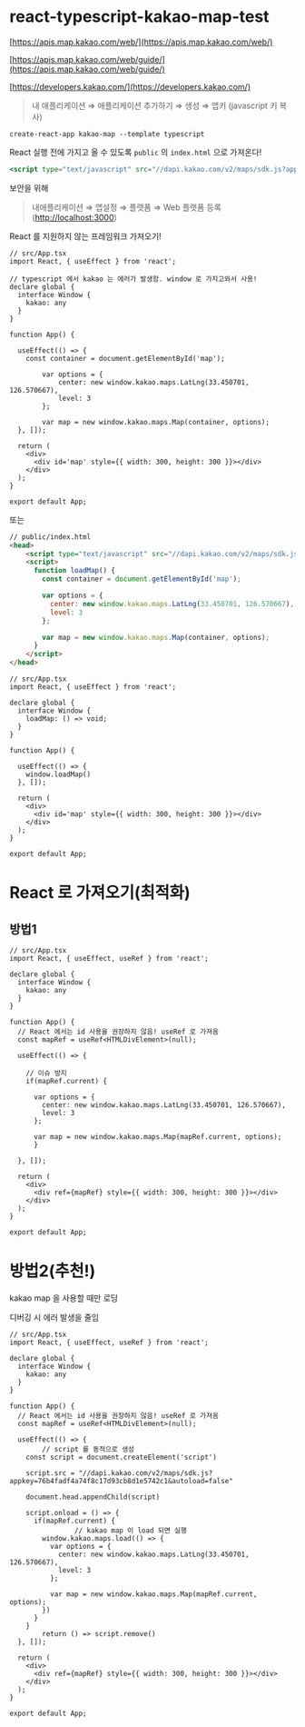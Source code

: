 # react-typescript-kakao-map-test

[https://apis.map.kakao.com/web/](https://apis.map.kakao.com/web/)

[https://apis.map.kakao.com/web/guide/](https://apis.map.kakao.com/web/guide/)

[https://developers.kakao.com/](https://developers.kakao.com/)

> 내 애플리케이션 ⇒ 애플리케이션 추가하기 ⇒ 생성 ⇒ 앱키 (javascript 키 복사)
> 

`create-react-app kakao-map --template typescript`

React 실행 전에 가지고 올 수 있도록 `public` 의 `index.html` 으로 가져온다!

```jsx
<script type="text/javascript" src="//dapi.kakao.com/v2/maps/sdk.js?appkey=발급받은 APP KEY를 넣으시면 됩니다."></script>
```

보안을 위해 

> 내애플리케이션 ⇒ 앱설정 ⇒ 플랫폼 ⇒ Web 플랫폼 등록([http://localhost:3000](http://localhost:3000/))
> 

React 를 지원하지 않는 프레임워크 가져오기!

```tsx
// src/App.tsx
import React, { useEffect } from 'react';

// typescript 에서 kakao 는 에러가 발생함. window 로 가지고와서 사용!
declare global {
  interface Window {
    kakao: any
  }
}

function App() {

  useEffect(() => {
    const container = document.getElementById('map');

		var options = {
			center: new window.kakao.maps.LatLng(33.450701, 126.570667),
			level: 3
		};

		var map = new window.kakao.maps.Map(container, options);
  }, []);

  return (
    <div>
      <div id='map' style={{ width: 300, height: 300 }}></div>
    </div>
  );
}

export default App;
```

또는

```html
// public/index.html
<head>
	<script type="text/javascript" src="//dapi.kakao.com/v2/maps/sdk.js?appkey=76b4fadf4a74f8c17d93cb8d1e5742c1"></script>
    <script>
      function loadMap() {
        const container = document.getElementById('map');

        var options = {
          center: new window.kakao.maps.LatLng(33.450701, 126.570667),
          level: 3
        };

        var map = new window.kakao.maps.Map(container, options);
      }
    </script>
</head>
```

```tsx
// src/App.tsx
import React, { useEffect } from 'react';

declare global {
  interface Window {
    loadMap: () => void;
  }
}

function App() {

  useEffect(() => {
    window.loadMap()
  }, []);

  return (
    <div>
      <div id='map' style={{ width: 300, height: 300 }}></div>
    </div>
  );
}

export default App;
```

# React 로 가져오기(최적화)

## 방법1

```tsx
// src/App.tsx
import React, { useEffect, useRef } from 'react';

declare global {
  interface Window {
    kakao: any
  }
}

function App() {
  // React 에서는 id 사용을 권장하지 않음! useRef 로 가져옴
  const mapRef = useRef<HTMLDivElement>(null);

  useEffect(() => {
    
    // 이슈 방지
    if(mapRef.current) {

      var options = {
        center: new window.kakao.maps.LatLng(33.450701, 126.570667),
        level: 3
      };

      var map = new window.kakao.maps.Map(mapRef.current, options);
      }

  }, []);

  return (
    <div>
      <div ref={mapRef} style={{ width: 300, height: 300 }}></div>
    </div>
  );
}

export default App;
```

# 방법2(추천!)

kakao map 을 사용할 때만 로딩

디버깅 시 에러 발생을 줄임

```tsx
// src/App.tsx
import React, { useEffect, useRef } from 'react';

declare global {
  interface Window {
    kakao: any
  }
}

function App() {
  // React 에서는 id 사용을 권장하지 않음! useRef 로 가져옴
  const mapRef = useRef<HTMLDivElement>(null);

  useEffect(() => {
		// script 를 동적으로 생성
    const script = document.createElement('script')
    
    script.src = "//dapi.kakao.com/v2/maps/sdk.js?appkey=76b4fadf4a74f8c17d93cb8d1e5742c1&autoload=false"
    
    document.head.appendChild(script)
    
    script.onload = () => {
      if(mapRef.current) {
				// kakao map 이 load 되면 실행
        window.kakao.maps.load(() => {
          var options = {
            center: new window.kakao.maps.LatLng(33.450701, 126.570667),
            level: 3
          };
    
          var map = new window.kakao.maps.Map(mapRef.current, options);
        })
      }
    }
		return () => script.remove()
  }, []);

  return (
    <div>
      <div ref={mapRef} style={{ width: 300, height: 300 }}></div>
    </div>
  );
}

export default App;
```
